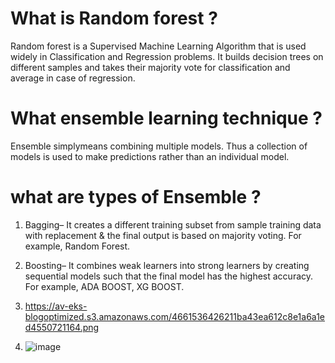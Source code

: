 # What is Random forest ?
Random forest is a Supervised Machine Learning Algorithm that is used widely in Classification and Regression problems. It builds decision trees on different samples and takes their majority vote for classification and average in case of regression.

# What ensemble learning technique ?
Ensemble simplymeans combining multiple models. Thus a collection of models is used to make predictions rather than an individual model.

# what are types of Ensemble ?

1. Bagging– It creates a different training subset from sample training data with replacement & the final output is based on majority voting. For example,  Random Forest.


2. Boosting– It combines weak learners into strong learners by creating sequential models such that the final model has the highest accuracy. For example,  ADA BOOST, XG BOOST.

4. https://av-eks-blogoptimized.s3.amazonaws.com/4661536426211ba43ea612c8e1a6a1ed4550721164.png
3. ![image]()

